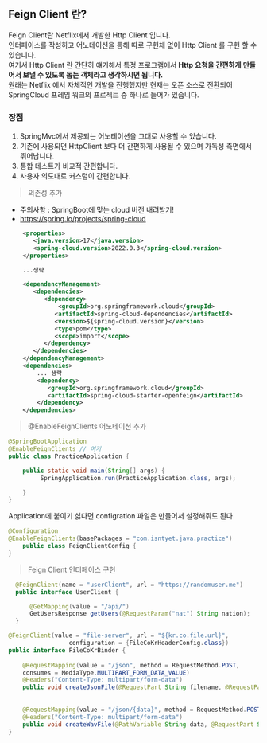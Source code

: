 
## Feign Client 란?

Feign Client란 Netflix에서 개발한 Http Client 입니다.  
인터페이스를 작성하고 어노테이션을 통해 따로 구현체 없이 Http Client 를 구현 할 수 있습니다.  
여기서 Http Client 란 간단히 얘기해서 특정 프로그램에서 **Http 요청을 간편하게 만들어서 보낼 수 있도록 돕는 객체라고 생각하시면 됩니다.**  
원래는 Netflix 에서 자체적인 개발을 진행했지만 현재는 오픈 소스로 전환되어 SpringCloud 프레임 워크의 프로젝트 중 하나로 들어가 있습니다.

### 장점

1. SpringMvc에서 제공되는 어노테이션을 그대로 사용할 수 있습니다.
2. 기존에 사용되던 HttpClient 보다 더 간편하게 사용될 수 있으며 가독성 측면에서 뛰어납니다.
3. 통합 테스트가 비교적 간편합니다.
4. 사용자 의도대로 커스텀이 간편합니다.

> 의존성 추가

- 주의사항 : SpringBoot에 맞는 cloud 버전 내려받기!
- https://spring.io/projects/spring-cloud

```xml
	<properties>  
	   <java.version>17</java.version>  
	   <spring-cloud.version>2022.0.3</spring-cloud.version>  
	</properties>

	...생략

	<dependencyManagement>  
	   <dependencies>  
	      <dependency>         
		      <groupId>org.springframework.cloud</groupId>  
	         <artifactId>spring-cloud-dependencies</artifactId>  
	         <version>${spring-cloud.version}</version>  
	         <type>pom</type>  
	         <scope>import</scope>  
	      </dependency>  
	   </dependencies>  
	</dependencyManagement>
	<dependencies>
		... 생략
		<dependency>  
		   <groupId>org.springframework.cloud</groupId>  
		   <artifactId>spring-cloud-starter-openfeign</artifactId>  
		</dependency>
	</dependencies>
```

> @EnableFeignClients 어노테이션 추가

```java
@SpringBootApplication
@EnableFeignClients // 여기
public class PracticeApplication {

	public static void main(String[] args) {
		 SpringApplication.run(PracticeApplication.class, args);

	}
}
```

Application에 붙이기 싫다면 configration 파일은 만들어서 설정해줘도 된다

```java
@Configuration
@EnableFeignClients(basePackages = "com.isntyet.java.practice")
	public class FeignClientConfig {
}
```

> Feign Client 인터페이스 구현

```java
  @FeignClient(name = "userClient", url = "https://randomuser.me")
  public interface UserClient {

      @GetMapping(value = "/api/")
      GetUsersResponse getUsers(@RequestParam("nat") String nation);
  }
```

```java
@FeignClient(value = "file-server", url = "${kr.co.file.url}", 
				 configuration = {FileCoKrHeaderConfig.class})  
public interface FileCoKrBinder {  
  
    @RequestMapping(value = "/json", method = RequestMethod.POST, 
    consumes = MediaType.MULTIPART_FORM_DATA_VALUE)  
    @Headers("Content-Type: multipart/form-data")  
    public void createJsonFile(@RequestPart String filename, @RequestPart MultipartFile file);  
  
  
    @RequestMapping(value = "/json/{data}", method = RequestMethod.POST, consumes = MediaType.MULTIPART_FORM_DATA_VALUE)  
    @Headers("Content-Type: multipart/form-data")  
    public void createWavFile(@PathVariable String data, @RequestPart String filename, @RequestPart MultipartFile file);  
}
```

